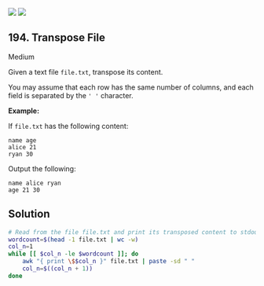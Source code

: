 [![](https://img.shields.io/github/stars/javadev/LeetCode-in-Kotlin?label=Stars&style=flat-square)](https://github.com/javadev/LeetCode-in-Kotlin)
[![](https://img.shields.io/github/forks/javadev/LeetCode-in-Kotlin?label=Fork%20me%20on%20GitHub%20&style=flat-square)](https://github.com/javadev/LeetCode-in-Kotlin/fork)

## 194\. Transpose File

Medium

Given a text file `file.txt`, transpose its content.

You may assume that each row has the same number of columns, and each field is separated by the `' '` character.

**Example:**

If `file.txt` has the following content:

    name age
    alice 21
    ryan 30 

Output the following:

    name alice ryan
    age 21 30

## Solution

```bash
# Read from the file file.txt and print its transposed content to stdout.
wordcount=$(head -1 file.txt | wc -w)
col_n=1
while [[ $col_n -le $wordcount ]]; do
	awk "{ print \$$col_n }" file.txt | paste -sd " "
	col_n=$((col_n + 1))
done
```